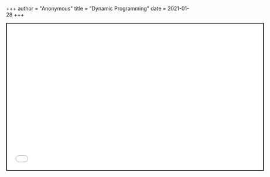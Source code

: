 +++
 author = "Anonymous"
 title = "Dynamic Programming"
 date = 2021-01-28
+++


 
 <iframe seamless src="/obsidian_port/nodes/Dynamic_Programming.html" style="width:700px; height:400px; border: 2px solid black"></iframe>